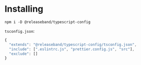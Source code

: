 # Installing

```
npm i -D @releaseband/typescript-config
```

`tsconfig.json`:

```js
{
  "extends": "@releaseband/typescript-config/tsconfig.json",
  "include": [".eslintrc.js", "prettier.config.js", "src"],
  "exclude": []
}

```
